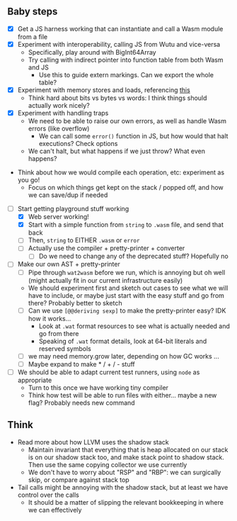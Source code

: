 ## Baby steps
- [x] Get a JS harness working that can instantiate and call a Wasm module from a file
- [x] Experiment with interoperability, calling JS from Wutu and vice-versa
  - Specifically, play around with BigInt64Array
  - Try calling with indirect pointer into function table from both Wasm and JS
    - Use this to guide extern markings. Can we export the whole table?
- [x] Experiment with memory stores and loads, referencing [this](https://rsms.me/wasm-intro)
  - Think hard about bits vs bytes vs words: I think things should actually work nicely?
- [x] Experiment with handling traps
  - We need to be able to raise our own errors, as well as handle Wasm errors (like overflow)
    - We can call some `error()` function in JS, but how would that halt executions? Check options
  - We can't halt, but what happens if we just throw? What even happens?
- Think about how we would compile each operation, etc: experiment as you go!
  - Focus on which things get kept on the stack / popped off, and how we can save/dup if needed

- [ ] Start getting playground stuff working
  - [x] Web server working!
  - [x] Start with a simple function from `string` to `.wasm` file, and send that back
  - [ ] Then, `string` to EITHER `.wasm` or `error`
  - [ ] Actually use the compiler + pretty-printer + converter
    - [ ] Do we need to change any of the deprecated stuff? Hopefully no

- [ ] Make our own AST + pretty-printer
  - [ ] Pipe through `wat2wasm` before we run, which is annoying but oh well
        (might actually fit in our current infrastructure easily)
  - We should experiment first and sketch out cases to see what we will have to include,
    or maybe just start with the easy stuff and go from there? Probably better to sketch
  - [ ] Can we use `[@@deriving sexp]` to make the pretty-printer easy? IDK how it works...
    - Look at `.wat` format resources to see what is actually needed and go from there
    - Speaking of `.wat` format details, look at 64-bit literals and reserved symbols
  - [ ] we may need memory.grow later, depending on how GC works ...
  - [ ] Maybe expand to make * / + / - stuff 

- [ ] We should be able to adapt current test runners, using `node` as appropriate
  - Turn to this once we have working tiny compiler
  - Think how test will be able to run files with either...
    maybe a new flag? Probably needs new command

## Think
- Read more about how LLVM uses the shadow stack
  - Maintain invariant that everything that is heap allocated on our stack is on our shadow stack too,
    and make stack point to shadow stack. Then use the same copying collector we use currently
  - We don't have to worry about "RSP" and "RBP": we can surgically skip, or compare against stack top
- Tail calls might be annoying with the shadow stack, but at least we have control over the calls
  - It should be a matter of slipping the relevant bookkeeping in where we can effectively